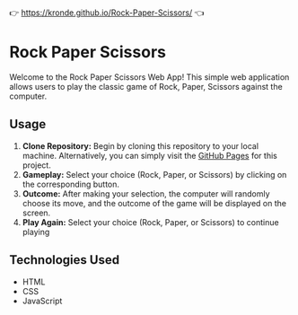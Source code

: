 👉 https://kronde.github.io/Rock-Paper-Scissors/ 👈

# Rock Paper Scissors

Welcome to the Rock Paper Scissors Web App! This simple web application allows users to play the classic game of Rock, Paper, Scissors against the computer.

## Usage

1. **Clone Repository:** Begin by cloning this repository to your local machine. Alternatively, you can simply visit the [GitHub Pages](https://kronde.github.io/Rock-Paper-Scissors/) for this project.
2. **Gameplay:** Select your choice (Rock, Paper, or Scissors) by clicking on the corresponding button.
3. **Outcome:** After making your selection, the computer will randomly choose its move, and the outcome of the game will be displayed on the screen.
4. **Play Again:** Select your choice (Rock, Paper, or Scissors) to continue playing

## Technologies Used

- HTML
- CSS
- JavaScript
